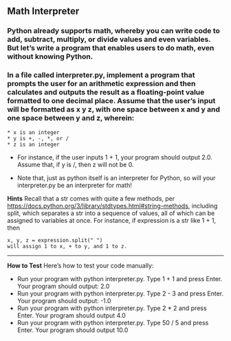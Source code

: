 ## Math Interpreter
### Python already supports math, whereby you can write code to add, subtract, multiply, or divide values and even variables. But let’s write a program that enables users to do math, even without knowing Python.

### In a file called interpreter.py, implement a program that prompts the user for an arithmetic expression and then calculates and outputs the result as a floating-point value formatted to one decimal place. Assume that the user’s input will be formatted as x y z, with one space between x and y and one space between y and z, wherein:
```
* x is an integer
* y is +, -, *, or /
* z is an integer
```
* For instance, if the user inputs 1 + 1, your program should output 2.0. Assume that, if y is /, then z will not be 0.

* Note that, just as python itself is an interpreter for Python, so will your interpreter.py be an interpreter for math!

**Hints**
Recall that a str comes with quite a few methods, per https://docs.python.org/3/library/stdtypes.html#string-methods, including split, which separates a str into a sequence of values, all of which can be assigned to variables at once. For instance, if expression is a str like 1 + 1, then
```
x, y, z = expression.split(" ")
will assign 1 to x, + to y, and 1 to z.
```
--------------------------------------------
**How to Test**
Here’s how to test your code manually:

- Run your program with python interpreter.py. Type 1 + 1 and press Enter. Your program should output:
2.0 
- Run your program with python interpreter.py. Type 2 - 3 and press Enter. Your program should output:
-1.0
- Run your program with python interpreter.py. Type 2 * 2 and press Enter. Your program should output
4.0
- Run your program with python interpreter.py. Type 50 / 5 and press Enter. Your program should output
10.0
